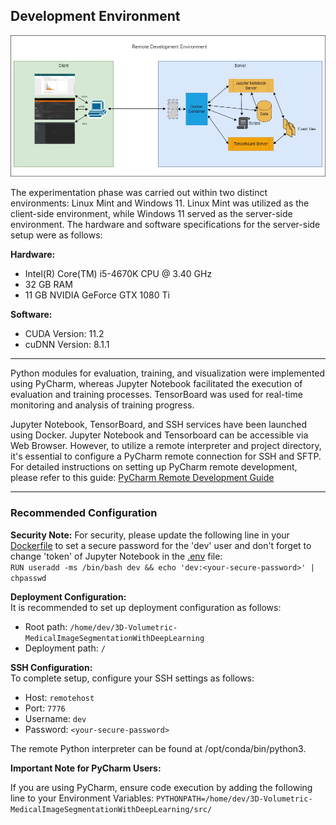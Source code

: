 ## Development Environment

<p align="center">
  <img src="../reports/figures/devenv_diagram.jpeg"/>
</p>

The experimentation phase was carried out within two distinct environments: Linux Mint and Windows 11. Linux Mint was utilized as the client-side environment, while Windows 11 served as the server-side environment. The hardware and software specifications for the server-side setup were as follows:

**Hardware:**
- Intel(R) Core(TM) i5-4670K CPU @ 3.40 GHz
- 32 GB RAM
- 11 GB NVIDIA GeForce GTX 1080 Ti

**Software:**
- CUDA Version: 11.2
- cuDNN Version: 8.1.1

---

Python modules for evaluation, training, and visualization were implemented using PyCharm, whereas Jupyter Notebook facilitated the execution of evaluation and training processes. TensorBoard was used for real-time monitoring and analysis of training progress.

Jupyter Notebook, TensorBoard, and SSH services have been launched using Docker. Jupyter Notebook and Tensorboard can be accessible via Web Browser. However, to utilize a remote interpreter and project directory, it's essential to configure a PyCharm remote connection for SSH and SFTP.
For detailed instructions on setting up PyCharm remote development, please refer to this guide: [PyCharm Remote Development Guide](https://medium.com/@erikhallstrm/work-remotely-with-pycharm-tensorflow-and-ssh-c60564be862d)


---
### Recommended Configuration
**Security Note:** For security, please update the following line in your [Dockerfile](Dockerfile.devenv) to set a secure password for the 'dev' user and don't forget to change 'token' of Jupyter Notebook in the [.env](../.env) file:\
`RUN useradd -ms /bin/bash dev && echo 'dev:<your-secure-password>' | chpasswd`

**Deployment Configuration:**\
It is recommended to set up deployment configuration as follows:
- Root path: `/home/dev/3D-Volumetric-MedicalImageSegmentationWithDeepLearning`
- Deployment path: `/`

**SSH Configuration:**\
To complete setup, configure your SSH settings as follows:
- Host: `remotehost`
- Port: `7776`
- Username: `dev`
- Password: `<your-secure-password>`

The remote Python interpreter can be found at /opt/conda/bin/python3.

**Important Note for PyCharm Users:**

If you are using PyCharm, ensure code execution by adding the following line to your Environment Variables:
`PYTHONPATH=/home/dev/3D-Volumetric-MedicalImageSegmentationWithDeepLearning/src/`